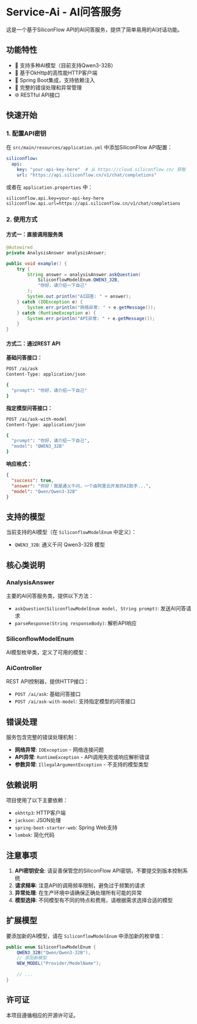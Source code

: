 # Service-Ai - AI问答服务

这是一个基于SiliconFlow API的AI问答服务，提供了简单易用的AI对话功能。

## 功能特性

- 🤖 支持多种AI模型（目前支持Qwen3-32B）
- 🚀 基于OkHttp的高性能HTTP客户端
- 🔧 Spring Boot集成，支持依赖注入
- 📝 完整的错误处理和异常管理
- 🌐 RESTful API接口

## 快速开始

### 1. 配置API密钥

在 `src/main/resources/application.yml` 中添加SiliconFlow API配置：

```yaml
siliconflow:
  api:
    key: "your-api-key-here"  # 从 https://cloud.siliconflow.cn/ 获取
    url: "https://api.siliconflow.cn/v1/chat/completions"
```

或者在 `application.properties` 中：

```properties
siliconflow.api.key=your-api-key-here
siliconflow.api.url=https://api.siliconflow.cn/v1/chat/completions
```

### 2. 使用方式

#### 方式一：直接调用服务类

```java
@Autowired
private AnalysisAnswer analysisAnswer;

public void example() {
    try {
        String answer = analysisAnswer.askQuestion(
            SiliconflowModelEnum.QWEN3_32B, 
            "你好，请介绍一下自己"
        );
        System.out.println("AI回答: " + answer);
    } catch (IOException e) {
        System.err.println("网络异常: " + e.getMessage());
    } catch (RuntimeException e) {
        System.err.println("API异常: " + e.getMessage());
    }
}
```

#### 方式二：通过REST API

**基础问答接口：**

```bash
POST /ai/ask
Content-Type: application/json

{
  "prompt": "你好，请介绍一下自己"
}
```

**指定模型问答接口：**

```bash
POST /ai/ask-with-model
Content-Type: application/json

{
  "prompt": "你好，请介绍一下自己",
  "model": "QWEN3_32B"
}
```

**响应格式：**

```json
{
  "success": true,
  "answer": "你好！我是通义千问，一个由阿里云开发的AI助手...",
  "model": "Qwen/Qwen3-32B"
}
```

## 支持的模型

当前支持的AI模型（在 `SiliconflowModelEnum` 中定义）：

- `QWEN3_32B`: 通义千问 Qwen3-32B 模型

## 核心类说明

### AnalysisAnswer

主要的AI问答服务类，提供以下方法：

- `askQuestion(SiliconflowModelEnum model, String prompt)`: 发送AI问答请求
- `parseResponse(String responseBody)`: 解析API响应

### SiliconflowModelEnum

AI模型枚举类，定义了可用的模型：


### AiController

REST API控制器，提供HTTP接口：

- `POST /ai/ask`: 基础问答接口
- `POST /ai/ask-with-model`: 支持指定模型的问答接口

## 错误处理

服务包含完整的错误处理机制：

- **网络异常**: `IOException` - 网络连接问题
- **API异常**: `RuntimeException` - API调用失败或响应解析错误
- **参数异常**: `IllegalArgumentException` - 不支持的模型类型

## 依赖说明

项目使用了以下主要依赖：

- `okhttp3`: HTTP客户端
- `jackson`: JSON处理
- `spring-boot-starter-web`: Spring Web支持
- `lombok`: 简化代码

## 注意事项

1. **API密钥安全**: 请妥善保管您的SiliconFlow API密钥，不要提交到版本控制系统
2. **请求频率**: 注意API的调用频率限制，避免过于频繁的请求
3. **异常处理**: 在生产环境中请确保正确处理所有可能的异常
4. **模型选择**: 不同模型有不同的特点和费用，请根据需求选择合适的模型

## 扩展模型

要添加新的AI模型，请在 `SiliconflowModelEnum` 中添加新的枚举值：

```java
public enum SiliconflowModelEnum {
    QWEN3_32B("Qwen/Qwen3-32B"),
    // 添加新模型
    NEW_MODEL("Provider/ModelName");
    
    // ...
}
```

## 许可证

本项目遵循相应的开源许可证。